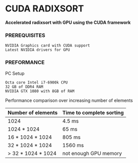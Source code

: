CUDA RADIXSORT
====
**Accelerated radixsort with GPU using the CUDA framework**

### PREREQUISITES

    NVIDIA Graphics card with CUDA support
    Latest NVIDIA drivers for GPU

### PREFORMANCE

PC Setup

    Octa core Intel i7-6900k CPU
    32 GB of DDR4 RAM
    NVIDIA GTX 1080 with 8GB of RAM

Performance comparison over increasing number of elements

| Number of elements | Time to complete sorting |
| :----------------- | :----------------------- |
| 1024               | 4.5 ms                   |
| 1024 * 1024        | 65 ms                    |
| 16 * 1024 * 1024   | 805 ms                   |
| 32 * 1024 * 1024   | 1560 ms                  |
| > 32 * 1024 * 1024 | not enough GPU memory    |
